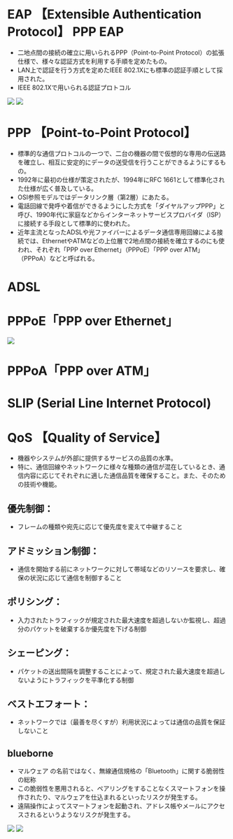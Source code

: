 # EAP 【Extensible Authentication Protocol】 PPP EAP
- 二地点間の接続の確立に用いられるPPP（Point-to-Point Protocol）の拡張仕様で、様々な認証方式を利用する手順を定めたもの。
- LAN上で認証を行う方式を定めたIEEE 802.1Xにも標準の認証手順として採用された。
- IEEE 802.1Xで用いられる認証プロトコル

![](../../PICTURE/Communication/EAP.png)
![](../../PICTURE/Communication/EAP_01.png)

# PPP 【Point-to-Point Protocol】
- 標準的な通信プロトコルの一つで、二台の機器の間で仮想的な専用の伝送路を確立し、相互に安定的にデータの送受信を行うことができるようにするもの。
- 1992年に最初の仕様が策定されたが、1994年にRFC 1661として標準化された仕様が広く普及している。
- OSI参照モデルではデータリンク層（第2層）にあたる。
- 電話回線で発呼や着信ができるようにした方式を「ダイヤルアップPPP」と呼び、1990年代に家庭などからインターネットサービスプロバイダ（ISP）に接続する手段として標準的に使われた。
- 近年主流となったADSLや光ファイバーによるデータ通信専用回線による接続では、EthernetやATMなどの上位層で2地点間の接続を確立するのにも使われ、それぞれ「PPP over Ethernet」（PPPoE）「PPP over ATM」（PPPoA）などと呼ばれる。

# ADSL


# PPPoE「PPP over Ethernet」

![](../../PICTURE/OTHER/PPPoE.png)

# PPPoA「PPP over ATM」

# SLIP (Serial Line Internet Protocol)



# QoS  【Quality of Service】
- 機器やシステムが外部に提供するサービスの品質の水準。
- 特に、通信回線やネットワークに様々な種類の通信が混在しているとき、通信内容に応じてそれぞれに適した通信品質を確保すること。また、そのための技術や機能。

## 優先制御：
- フレームの種類や宛先に応じて優先度を変えて中継すること
## アドミッション制御：
- 通信を開始する前にネットワークに対して帯域などのリソースを要求し、確保の状況に応じて通信を制御すること
## ポリシング：
- 入力されたトラフィックが規定された最大速度を超過しないか監視し、超過分のパケットを破棄するか優先度を下げる制御
## シェーピング：
- パケットの送出間隔を調整することによって、規定された最大速度を超過しないようにトラフィックを平準化する制御
## ベストエフォート：
- ネットワークでは（最善を尽くすが）利用状況によっては通信の品質を保証しないこと






## blueborne
- マルウェア の名前ではなく、無線通信規格の「Bluetooth」に関する脆弱性の総称
- この脆弱性を悪用されると、ペアリングをすることなくスマートフォンを操作されたり、マルウェアを仕込まれるといったリスクが発生する。
- 遠隔操作によってスマートフォンを起動され、アドレス帳やメールにアクセスされるというようなリスクが発生する。


![](../../PICTURE/Communication/blueborne_01.png)
![](../../PICTURE/Communication/blueborne_02.png)